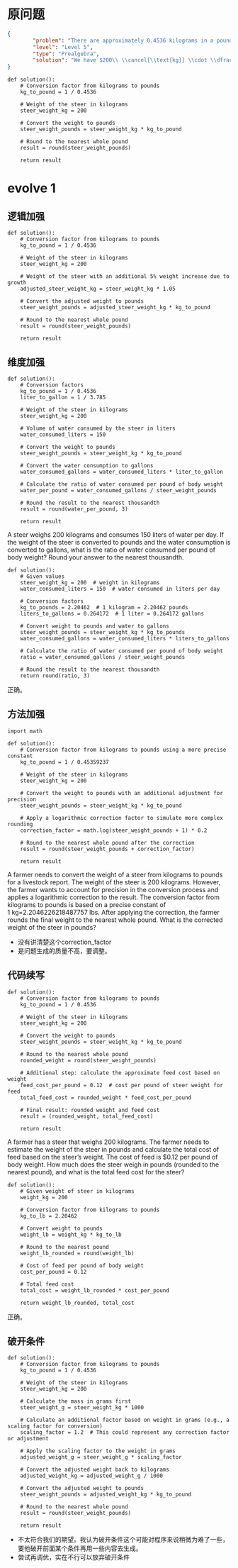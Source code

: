 # 原问题
```json
{
        "problem": "There are approximately 0.4536 kilograms in a pound.  To the nearest whole pound, how many pounds does a steer that weighs 200 kg weigh?",
        "level": "Level 5",
        "type": "Prealgebra",
        "solution": "We have $200\\ \\cancel{\\text{kg}} \\cdot \\dfrac{1\\text{ pound}}{0.4536\\ \\cancel{\\text{kg}}} \\approx \\boxed{441\\text{ pounds}}$."
}
```
```
def solution():
    # Conversion factor from kilograms to pounds
    kg_to_pound = 1 / 0.4536
    
    # Weight of the steer in kilograms
    steer_weight_kg = 200
    
    # Convert the weight to pounds
    steer_weight_pounds = steer_weight_kg * kg_to_pound
    
    # Round to the nearest whole pound
    result = round(steer_weight_pounds)
    
    return result
```
# evolve 1
## 逻辑加强
```
def solution():
    # Conversion factor from kilograms to pounds
    kg_to_pound = 1 / 0.4536
    
    # Weight of the steer in kilograms
    steer_weight_kg = 200
    
    # Weight of the steer with an additional 5% weight increase due to growth
    adjusted_steer_weight_kg = steer_weight_kg * 1.05
    
    # Convert the adjusted weight to pounds
    steer_weight_pounds = adjusted_steer_weight_kg * kg_to_pound
    
    # Round to the nearest whole pound
    result = round(steer_weight_pounds)
    
    return result
```

## 维度加强
```
def solution():
    # Conversion factors
    kg_to_pound = 1 / 0.4536
    liter_to_gallon = 1 / 3.785
    
    # Weight of the steer in kilograms
    steer_weight_kg = 200
    
    # Volume of water consumed by the steer in liters
    water_consumed_liters = 150
    
    # Convert the weight to pounds
    steer_weight_pounds = steer_weight_kg * kg_to_pound
    
    # Convert the water consumption to gallons
    water_consumed_gallons = water_consumed_liters * liter_to_gallon
    
    # Calculate the ratio of water consumed per pound of body weight
    water_per_pound = water_consumed_gallons / steer_weight_pounds
    
    # Round the result to the nearest thousandth
    result = round(water_per_pound, 3)
    
    return result

```
A steer weighs 200 kilograms and consumes 150 liters of water per day. If the weight of the steer is converted to pounds and the water consumption is converted to gallons, what is the ratio of water consumed per pound of body weight? Round your answer to the nearest thousandth.
```
def solution():
    # Given values
    steer_weight_kg = 200  # weight in kilograms
    water_consumed_liters = 150  # water consumed in liters per day

    # Conversion factors
    kg_to_pounds = 2.20462  # 1 kilogram = 2.20462 pounds
    liters_to_gallons = 0.264172  # 1 liter = 0.264172 gallons

    # Convert weight to pounds and water to gallons
    steer_weight_pounds = steer_weight_kg * kg_to_pounds
    water_consumed_gallons = water_consumed_liters * liters_to_gallons

    # Calculate the ratio of water consumed per pound of body weight
    ratio = water_consumed_gallons / steer_weight_pounds

    # Round the result to the nearest thousandth
    return round(ratio, 3)

```
正确。

## 方法加强
```
import math

def solution():
    # Conversion factor from kilograms to pounds using a more precise constant
    kg_to_pound = 1 / 0.45359237
    
    # Weight of the steer in kilograms
    steer_weight_kg = 200
    
    # Convert the weight to pounds with an additional adjustment for precision
    steer_weight_pounds = steer_weight_kg * kg_to_pound
    
    # Apply a logarithmic correction factor to simulate more complex rounding
    correction_factor = math.log(steer_weight_pounds + 1) * 0.2
    
    # Round to the nearest whole pound after the correction
    result = round(steer_weight_pounds + correction_factor)
    
    return result
```
A farmer needs to convert the weight of a steer from kilograms to pounds for a livestock report. The weight of the steer is 200 kilograms. However, the farmer wants to account for precision in the conversion process and applies a logarithmic correction to the result. The conversion factor from kilograms to pounds is based on a precise constant of 1 kg=2.2046226218487757 lbs.
After applying the correction, the farmer rounds the final weight to the nearest whole pound. What is the corrected weight of the steer in pounds?
- 没有讲清楚这个correction_factor
- 是问题生成的质量不高，要调整。

## 代码续写
```
def solution():
    # Conversion factor from kilograms to pounds
    kg_to_pound = 1 / 0.4536
    
    # Weight of the steer in kilograms
    steer_weight_kg = 200
    
    # Convert the weight to pounds
    steer_weight_pounds = steer_weight_kg * kg_to_pound
    
    # Round to the nearest whole pound
    rounded_weight = round(steer_weight_pounds)
    
    # Additional step: calculate the approximate feed cost based on weight
    feed_cost_per_pound = 0.12  # cost per pound of steer weight for feed
    total_feed_cost = rounded_weight * feed_cost_per_pound
    
    # Final result: rounded weight and feed cost
    result = (rounded_weight, total_feed_cost)
    
    return result
```

A farmer has a steer that weighs 200 kilograms. The farmer needs to estimate the weight of the steer in pounds and calculate the total cost of feed based on the steer’s weight. The cost of feed is $0.12 per pound of body weight. How much does the steer weigh in pounds (rounded to the nearest pound), and what is the total feed cost for the steer?
```
def solution():
    # Given weight of steer in kilograms
    weight_kg = 200

    # Conversion factor from kilograms to pounds
    kg_to_lb = 2.20462

    # Convert weight to pounds
    weight_lb = weight_kg * kg_to_lb

    # Round to the nearest pound
    weight_lb_rounded = round(weight_lb)

    # Cost of feed per pound of body weight
    cost_per_pound = 0.12

    # Total feed cost
    total_cost = weight_lb_rounded * cost_per_pound

    return weight_lb_rounded, total_cost

```
正确。

## 破开条件
```
def solution():
    # Conversion factor from kilograms to pounds
    kg_to_pound = 1 / 0.4536
    
    # Weight of the steer in kilograms
    steer_weight_kg = 200
    
    # Calculate the mass in grams first
    steer_weight_g = steer_weight_kg * 1000
    
    # Calculate an additional factor based on weight in grams (e.g., a scaling factor for conversion)
    scaling_factor = 1.2  # This could represent any correction factor or adjustment
    
    # Apply the scaling factor to the weight in grams
    adjusted_weight_g = steer_weight_g * scaling_factor
    
    # Convert the adjusted weight back to kilograms
    adjusted_weight_kg = adjusted_weight_g / 1000
    
    # Convert the adjusted weight to pounds
    steer_weight_pounds = adjusted_weight_kg * kg_to_pound
    
    # Round to the nearest whole pound
    result = round(steer_weight_pounds)
    
    return result
```
- 不太符合我们的期望。我认为破开条件这个可能对程序来说稍微为难了一些，要他破开前面某个条件再用一些内容去生成。
- 尝试再调优，实在不行可以放弃破开条件